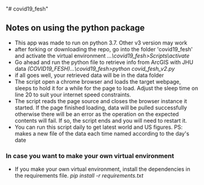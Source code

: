 "# covid19_fesh" 
## Notes on using the python package

- This app was made to run on python 3.7. Other v3 version may work
- after forking or downloading the repo, go into the folder 'covid19_fesh' and activate the virtual environment
  *...\covid19_fesh>Scripts\activate*
- Go ahead and run the python file to retrieve info from ArcGIS with JHU data
  *(COVID19_FESH)...\covid19_fesh>python covid_fesh_v2.py*
- if all goes well, your retrieved data will be in the data folder
- The script open a chrome browser and loads the target webpage, sleeps to hold it for a while for the page to load. Adjust the sleep time on line 20 to suit your internet speed constraints.
- The script reads the page source and closes the browser instance it started. If the page finished loading, data will be pulled successfully otherwise there will be an error as the operation on the expected contents will fail. If so, the script ends and you will need to restart it.
- You can run this script daily to get latest world and US figures. PS: makes a new file of the data each time named according to the day's date

### In case you want to make your own virtual environment
- If you make your own virtual environment, install the dependencies in the requirements file.
  *pip install -r requirements.txt*
